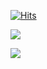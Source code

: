 [![Hits](https://hits.seeyoufarm.com/api/count/incr/badge.svg?url=https%3A%2F%2Fgithub.com%2FKittyPark&count_bg=%23CC76FF&title_bg=%23FF6E6E&icon=github.svg&icon_color=%23FFFFFF&title=hits&edge_flat=false)](https://github.com/0xef876)

<a href="https://www.buymeacoffee.com/0xef876"><img src="https://img.buymeacoffee.com/button-api/?text=Buy me a coffee&emoji=&slug=kittyparkgW&button_colour=FFDD00&font_colour=000000&font_family=Cookie&outline_colour=000000&coffee_colour=ffffff" />



<a href = "https://toss.me/0xef876" align ="center">
    <img src="https://user-images.githubusercontent.com/71093890/224223357-8c0b7032-3a4c-484c-9593-fd2f7e2557a6.png">
</a>
